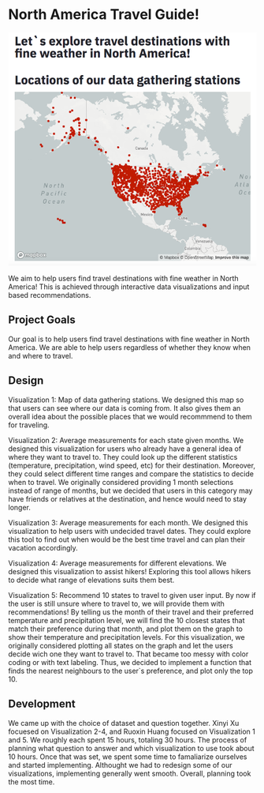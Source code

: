 # North America Travel Guide!

![A screenshot of your application. Could be a GIF.](ss.png)

We aim to help users find travel destinations with fine weather in North America! This is achieved through interactive data visualizations and input based recommendations.

## Project Goals
Our goal is to help users find travel destinations with fine weather in North America. We are able to help users regardless of whether they know when and where to travel.

## Design
Visualization 1: Map of data gathering stations.
We designed this map so that users can see where our data is coming from. It also gives them an overall idea about the possible places that we would recommmend to them for traveling. 

Visualization 2: Average measurements for each state given months.
We designed this visualization for users who already have a general idea of where they want to travel to. They could look up the different statistics (temperature, precipitation, wind speed, etc) for their destination. Moreover, they could select different time ranges and compare the statistics to decide when to travel. We originally considered providing 1 month selections instead of range of months, but we decided that users in this category may have friends or relatives at the destination, and hence would need to stay longer.

Visualization 3: Average measurements for each month.
We designed this visualization to help users with undecided travel dates. They could explore this tool to find out when would be the best time travel and can plan their vacation accordingly.

Visualization 4: Average measurements for different elevations.
We designed this visualization to assist hikers! Exploring this tool allows hikers to decide what range of elevations suits them best.

Visualization 5: Recommend 10 states to travel to given user input.
By now if the user is still unsure where to travel to, we will provide them with recommendations! By telling us the month of their travel and their preferred temperature and precipitation level, we will find the 10 closest states that match their preference during that month, and plot them on the graph to show their temperature and precipitation levels. For this visualization, we originally considered plotting all states on the graph and let the users decide wich one they want to travel to. That became too messy with color coding or with text labeling. Thus, we decided to implement a function that finds the nearest neighbours to the user`s preference, and plot only the top 10.

## Development
We came up with the choice of dataset and question together. Xinyi Xu focuesed on Visualization 2-4, and Ruoxin Huang focused on Visualization 1 and 5. We roughly each spent 15 hours, totaling 30 hours. The process of planning what question to answer and which visualization to use took about 10 hours. Once that was set, we spent some time to famaliarize ourselves and started implementing. Althought we had to redesign some of our visualizations, implementing generally went smooth. Overall, planning took the most time.

